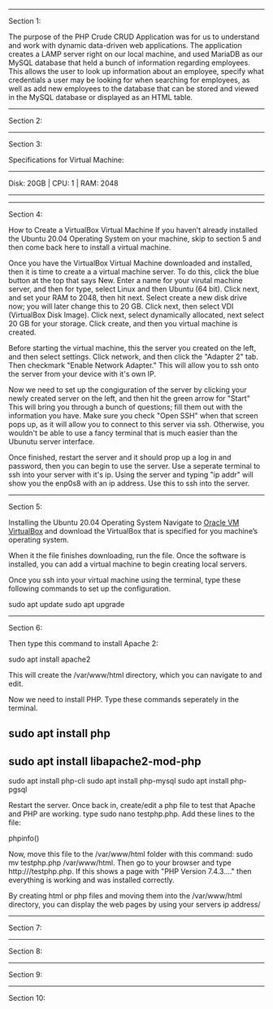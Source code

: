 ___________
Section 1:

The purpose of the PHP Crude CRUD Application was for us to understand and work with dynamic 
data-driven web applications. The application creates a LAMP server right on our local machine, 
and used MariaDB as our MySQL database that held a bunch of information regarding employees. 
This allows the user to look up information about an employee, specify what credentials a user 
may be looking for when searching for employees, as well as add new employees to the database 
that can be stored and viewed in the MySQL database or displayed as an HTML table. 
___________
Section 2:

___________
Section 3:

Specifications for Virtual Machine:
- - - - - - - - - - - - - - - - - -
Disk: 20GB	| CPU: 1  |	RAM: 2048
- - - - - - - - - - - - - - - - - -
___________
Section 4:

How to Create a VirtualBox Virtual Machine
If you haven’t already installed the Ubuntu 20.04 Operating System on your machine, 
skip to section 5 and then come back here to install a virtual machine.

Once you have the VirtualBox Virtual Machine downloaded and installed, then it is time
to create a a virtual machine server. 
To do this, click the blue button at the top that says New. 
Enter a name for your virutal machine server, and then for type, select Linux and then Ubuntu (64 bit).
Click next, and set your RAM to 2048, then hit next. Select create a new disk drive now; you will later change this to 20 GB. 
Click next, then select VDI (VirtualBox Disk Image). Click next, select dynamically allocated, next select 20 GB for your storage. 
Click create, and then you virtual machine is created. 

Before starting the virtual machine, this the server you created on the left, and then select settings. Click network, and then click the "Adapter 2" tab.
Then checkmark "Enable Network Adapter." This will allow you to ssh onto the server from your device with it's own IP. 

Now we need to set up the congiguration of the server by clicking your newly created server on the left, and then hit the green arrow for "Start"
This will bring you through a bunch of questions; fill them out with the information you have. Make sure you check "Open SSH" when that screen pops up,
as it will allow you to connect to this server via ssh. Otherwise, you wouldn't be able to use a fancy terminal that is much easier than the Ubunutu server interface. 

Once finished, restart the server and it should prop up a log in and password, then you can begin to use the server. Use a seperate terminal to ssh into your server with it's ip. Using the server and typing "ip addr" will show you the enp0s8 with an ip address. Use this to ssh into the server.
___________
Section 5:

Installing the Ubuntu 20.04 Operating System 
Navigate to [Oracle VM VirtualBox](https://www.virtualbox.org/) and download the
VirtualBox that is specified for you machine’s
operating system. 

When it the file finishes downloading, run the file. 
Once the software is installed, you can add a virtual machine to begin creating local servers. 

Once you ssh into your virtual machine using the terminal, type these following commands to set up the configuration.

sudo apt update
sudo apt upgrade

___________
Section 6:

Then type this command to install Apache 2:

sudo apt install apache2

This will create the /var/www/html directory, which you can navigate to and edit.

Now we need to install PHP.
Type these commands seperately in the terminal. 

sudo apt install php
--
sudo apt install libapache2-mod-php
--
sudo apt install php-cli
sudo apt install php-mysql
sudo apt install php-pgsql

Restart the server.
Once back in, create/edit a php file to test that Apache and PHP are working. 
type sudo nano testphp.php.
Add these lines to the file:

<?php>
phpinfo()
<php?>

Now, move this file to the /var/www/html folder with this command: sudo mv testphp.php /var/www/html.
Then go to your browser and type http://<your server ip address>/testphp.php. 
If this shows a page with "PHP Version 7.4.3...." then everything is working and was installed correctly. 

By creating html or php files and moving them into the /var/www/html directory, you can display the web pages by using your servers
ip address/<name of file you want to be dipslayed>


___________
Section 7:


___________
Section 8:


___________
Section 9:


___________
Section 10:
